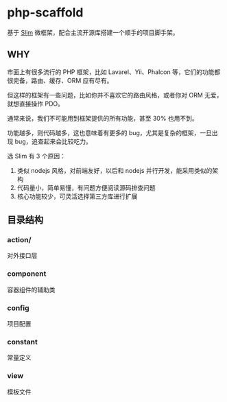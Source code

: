 # php-scaffold

基于 [Slim](https://www.slimframework.com/) 微框架，配合主流开源库搭建一个顺手的项目脚手架。

## WHY

市面上有很多流行的 PHP 框架，比如 Lavarel、Yii、Phalcon 等，它们的功能都很完备，路由、缓存、ORM 应有尽有。

但这样的框架有一些问题，比如你并不喜欢它的路由风格，或者你对 ORM 无爱，就想直接操作 PDO。

通常来说，我们不可能用到框架提供的所有功能，甚至 30% 也用不到。

功能越多，则代码越多，这也意味着有更多的 bug，尤其是复杂的框架，一旦出现 bug，追查起来会比较吃力。

选 Slim 有 3 个原因：

1. 类似 nodejs 风格，对前端友好，以后和 nodejs 并行开发，能采用类似的架构
2. 代码量小，简单易懂，有问题方便阅读源码排查问题
3. 核心功能较少，可灵活选择第三方库进行扩展

## 目录结构

### action/

对外接口层

### component

容器组件的辅助类

### config

项目配置

### constant

常量定义

### view

模板文件


